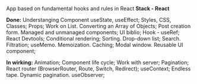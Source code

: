 App based on fundamental hooks and rules in React
**Stack - React**

**Done:**
Understanging Component
useState, useEffect;
Styles, CSS, Classes;
Props;
Work on List. Converting an Array of Objects;
Post creation form. Managed and unmanaged components;
UI biblio;
Hook - useRef;
React Devtools;
Conditional rendering;
Sorting. Drop-down list;
Search. Filtration;
useMemo. Memoization. Caching;
Modal window. Reusable UI component;


**In wirking:**
Animation;
Component life cycle;
Work with server;
Pagination;
React router (BrowserRouter, Route, Switch, Redirect);
useContext;
Endless tape. Dynamic pagination. useObserver;
